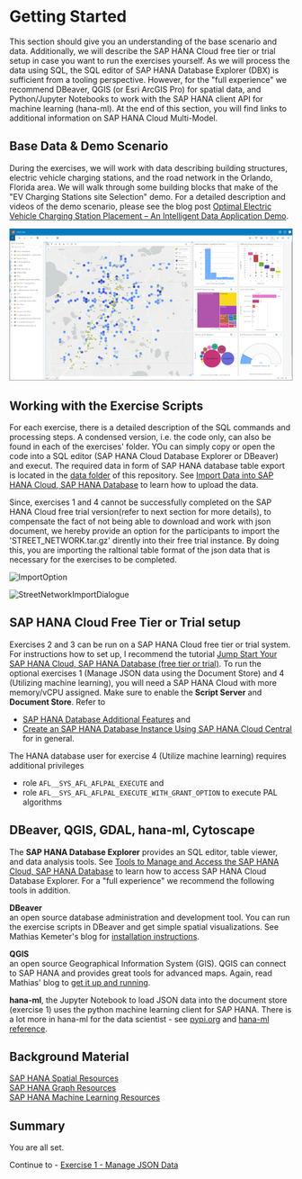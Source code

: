 # Getting Started

This section should give you an understanding of the base scenario and data. Additionally, we will describe the SAP HANA Cloud free tier or trial setup in case you want to run the exercises yourself. As we will process the data using SQL, the SQL editor of SAP HANA Database Explorer (DBX) is sufficient from a tooling perspective. However, for the "full experience" we recommend DBeaver, QGIS (or Esri ArcGIS Pro) for spatial data, and Python/Jupyter Notebooks to work with the SAP HANA client API for machine learning (hana-ml). At the end of this section, you will find links to additional information on SAP HANA Cloud Multi-Model.


## Base Data & Demo Scenario

During the exercises, we will work with data describing building structures, electric vehicle charging stations, and the road network in the Orlando, Florida area. We will walk through some building blocks that make of the "EV Charging Stations site Selection" demo.
For a detailed description and videos of the demo scenario, please see the blog post [Optimal Electric Vehicle Charging Station Placement – An Intelligent Data Application Demo](https://blogs.sap.com/2023/05/15/optimal-electronic-vehicle-charging-station-placement-an-intelligent-data-application-demo/).

![](images/demo_screenshot.png)


## Working with the Exercise Scripts

For each exercise, there is a detailed description of the SQL commands and processing steps. A condensed version, i.e. the code only, can also be found in each of the exercises' folder. YOu can simply copy or open the code into a SQL editor (SAP HANA Cloud Database Explorer or DBeaver) and execut. The required data in form of SAP HANA database table export is located in the [data folder](../../data/) of this repository. See [Import Data into SAP HANA Cloud, SAP HANA Database](https://developers.sap.com/tutorials/hana-cloud-mission-trial-5.html) to learn how to upload the data.

Since, exercises 1 and 4 cannot be successfully completed on the SAP HANA Cloud free trial version(refer to next section for more details), to compensate the fact of not being able to download and work with json document, we hereby provide an option for the participants to import the 'STREET_NETWORK.tar.gz' dirently into their free trial instance. By doing this, you are importing the raltional table format of the json data that is necessary for the exercises to be completed.

![ImportOption](https://github.com/SAP-samples/teched2023-DA285v/assets/94928543/111fa716-cc0e-4a28-b6c8-aa52b3660a58)


![StreetNetworkImportDialogue](https://github.com/SAP-samples/teched2023-DA285v/assets/94928543/2e7f6c8c-fce2-4661-b142-a84881401cf8)


## SAP HANA Cloud Free Tier or Trial setup

Exercises 2 and 3 can be run on a SAP HANA Cloud free tier or trial system. For instructions how to set up, I recommend the tutorial [Jump Start Your SAP HANA Cloud, SAP HANA Database (free tier or trial)](https://developers.sap.com/mission.hana-cloud-database-get-started.html). To run the optional exercises 1 (Manage JSON data using the Document Store) and 4 (Utilizing machine learning), you will need a SAP HANA Cloud with more memory/vCPU assigned. Make sure to enable the **Script Server** and **Document Store**. Refer to
* [SAP HANA Database Additional Features](https://help.sap.com/docs/hana-cloud/sap-hana-cloud-administration-guide/sap-hana-database-additional-features) and
* [Create an SAP HANA Database Instance Using SAP HANA Cloud Central](https://help.sap.com/docs/hana-cloud/sap-hana-cloud-administration-guide/create-sap-hana-database-instance-using-sap-hana-cloud-central) for in general.

The HANA database user for exercise 4 (Utilize machine learning) requires additional privileges
* role `AFL__SYS_AFL_AFLPAL_EXECUTE` and 
* role `AFL__SYS_AFL_AFLPAL_EXECUTE_WITH_GRANT_OPTION` to execute PAL algorithms


## DBeaver, QGIS, GDAL, hana-ml, Cytoscape

The **SAP HANA Database Explorer** provides an SQL editor, table viewer, and data analysis tools. See [Tools to Manage and Access the SAP HANA Cloud, SAP HANA Database](https://developers.sap.com/tutorials/hana-cloud-mission-trial-4.html) to learn how to access SAP HANA Cloud Database Explorer. For a "full experience" we recommend the following tools in addition.

**DBeaver**<br>an open source database administration and development tool. You can run the exercise scripts in DBeaver and get simple spatial visualizations. See Mathias Kemeter's blog for [installation instructions](https://blogs.sap.com/2020/01/08/good-things-come-together-dbeaver-sap-hana-spatial-beer/).

**QGIS**<br>an open source Geographical Information System (GIS). QGIS can connect to SAP HANA and provides great tools for advanced maps. Again, read Mathias' blog to [get it up and running](https://blogs.sap.com/2021/03/01/creating-a-playground-for-spatial-analytics/).

**hana-ml**, the Jupyter Notebook to load JSON data into the document store (exercise 1) uses the python machine learning client for SAP HANA. There is a lot more in hana-ml for the data scientist - see [pypi.org](https://pypi.org/project/hana-ml/) and [hana-ml reference](https://help.sap.com/doc/1d0ebfe5e8dd44d09606814d83308d4b/latest/en-US/index.html).



##  Background Material

[SAP HANA Spatial Resources](https://blogs.sap.com/2020/11/02/sap-hana-spatial-resources-reloaded/)<br>
[SAP HANA Graph Resources](https://blogs.sap.com/2021/07/21/sap-hana-graph-resources/)<br>
[SAP HANA Machine Learning Resources](https://blogs.sap.com/2021/05/27/sap-hana-machine-learning-resources/)

## Summary

You are all set.

Continue to - [Exercise 1 - Manage JSON Data](../ex1/README.md)
